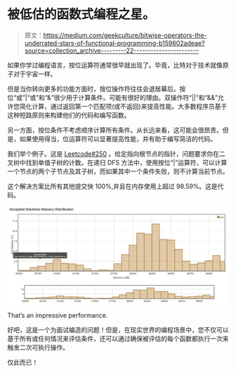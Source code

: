 # 被低估的函数式编程之星。

> 原文：<https://medium.com/geekculture/bitwise-operators-the-underrated-stars-of-functional-programming-b159602adeae?source=collection_archive---------22----------------------->

如果你学过编程语言，按位运算符通常很早就出现了。毕竟，比特对于技术就像原子对于宇宙一样。

但是当你转向更多的功能方面时，按位操作符往往会退居幕后。按位“或”|“或”和“&”很少用于计算条件。可能有很好的理由。双操作符“||”和“&&”允许您简化计算，通过返回第一个匹配项(或不返回)来提高性能。大多数程序员基于这种短路原则来构建他们的代码和编写函数。

另一方面，按位条件不考虑顺序计算所有条件。从长远来看，这可能会很昂贵。但是，如果使用得当，位运算符可以显著提高性能，并有助于编写简洁的代码。

我们举个例子。这是 [Leetcode#250](http://eetcode.com/problems/count-univalue-subtrees) 。给定指向根节点的指针，问题要求你在二叉树中找到单值子树的计数。在递归 DFS 方法中，使用按位“|”运算符，可以计算一个节点的两个子节点及其子树，而如果其中一个条件失败，则不计算当前节点。

这个解决方案比所有其他提交快 100%,并且在内存使用上超过 98.59%。这是代码。

![](img/39b236d653fff5a9021e4a34378b6bb9.png)

That’s an impressive performance.

好吧，这是一个为面试编造的问题！但是，在现实世界的编程场景中，您不仅可以基于所有或任何情况来评估条件，还可以通过确保被评估的每个函数都执行一次来触发二次可执行操作。

仅此而已！